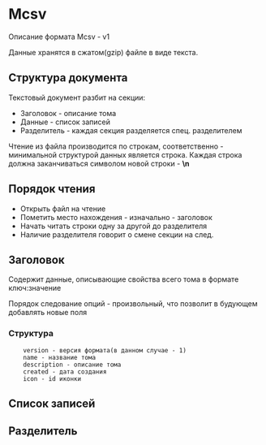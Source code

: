 # Mcsv

Описание формата Mcsv - v1

Данные хранятся в сжатом(gzip) файле в виде текста.

## Структура документа

Текстовый документ разбит на секции:

- Заголовок - описание тома
- Данные - список записей
- Разделитель - каждая секция разделяется спец. разделителем

Чтение из файла производится по строкам, соответственно - минимальной структурой данных является строка.
Каждая строка должна заканчиваться символом новой строки - **\n**


## Порядок чтения

- Открыть файл на чтение
- Пометить место нахождения - изначально - заголовок
- Начать читать строки одну за другой до разделителя
- Наличие разделителя говорит о смене секции на след.


## Заголовок

Содержит данные, описывающие свойства всего тома в формате ключ:значение

Порядок следование опций - произвольный, что позволит в будующем добавлять новые поля

### Структура

```
	version - версия формата(в данном случае - 1)
	name - название тома
	description - описание тома
	created - дата создания
	icon - id иконки
```




## Список записей

## Разделитель